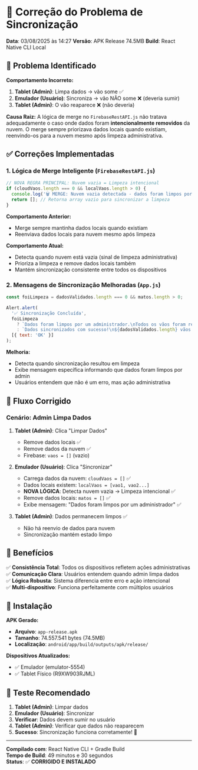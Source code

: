 # 🔧 Correção do Problema de Sincronização

**Data**: 03/08/2025 às 14:27
**Versão**: APK Release 74.5MB
**Build**: React Native CLI Local

## 🐛 Problema Identificado

**Comportamento Incorreto:**
1. **Tablet (Admin)**: Limpa dados → vão some ✅
2. **Emulador (Usuário)**: Sincroniza → vão NÃO some ❌ (deveria sumir)  
3. **Tablet (Admin)**: O vão reaparece ❌ (não deveria)

**Causa Raiz:**
A lógica de merge no `FirebaseRestAPI.js` não tratava adequadamente o caso onde dados foram **intencionalmente removidos** da nuvem. O merge sempre priorizava dados locais quando existiam, reenvindo-os para a nuvem mesmo após limpeza administrativa.

## ✅ Correções Implementadas

### 1. **Lógica de Merge Inteligente** (`FirebaseRestAPI.js`)

```javascript
// NOVA REGRA PRINCIPAL: Nuvem vazia = Limpeza intencional
if (cloudVaos.length === 0 && localVaos.length > 0) {
  console.log('🗑️ MERGE: Nuvem vazia detectada - dados foram limpos por admin. Priorizando limpeza.');
  return []; // Retorna array vazio para sincronizar a limpeza
}
```

**Comportamento Anterior:**
- Merge sempre mantinha dados locais quando existiam
- Reenviava dados locais para nuvem mesmo após limpeza

**Comportamento Atual:**
- Detecta quando nuvem está vazia (sinal de limpeza administrativa)
- Prioriza a limpeza e remove dados locais também
- Mantém sincronização consistente entre todos os dispositivos

### 2. **Mensagens de Sincronização Melhoradas** (`App.js`)

```javascript
const foiLimpeza = dadosValidados.length === 0 && matos.length > 0;

Alert.alert(
  '✅ Sincronização Concluída',
  foiLimpeza 
    ? `Dados foram limpos por um administrador.\nTodos os vãos foram removidos.\n\nMulti-dispositivo ativo! 🌐`
    : `Dados sincronizados com sucesso!\n${dadosValidados.length} vãos atualizados.\n\nMulti-dispositivo ativo! 🌐`,
  [{ text: 'OK' }]
);
```

**Melhoria:**
- Detecta quando sincronização resultou em limpeza
- Exibe mensagem específica informando que dados foram limpos por admin
- Usuários entendem que não é um erro, mas ação administrativa

## 🔄 Fluxo Corrigido

### Cenário: Admin Limpa Dados
1. **Tablet (Admin)**: Clica "Limpar Dados" 
   - Remove dados locais ✅
   - Remove dados da nuvem ✅
   - Firebase: `vaos = []` (vazio)

2. **Emulador (Usuário)**: Clica "Sincronizar"
   - Carrega dados da nuvem: `cloudVaos = []` ✅
   - Dados locais existem: `localVaos = [vao1, vao2...]`
   - **NOVA LÓGICA**: Detecta nuvem vazia → Limpeza intencional ✅
   - Remove dados locais: `matos = []` ✅
   - Exibe mensagem: "Dados foram limpos por um administrador" ✅

3. **Tablet (Admin)**: Dados permanecem limpos ✅
   - Não há reenvio de dados para nuvem
   - Sincronização mantém estado limpo

## 🎯 Benefícios

✅ **Consistência Total**: Todos os dispositivos refletem ações administrativas  
✅ **Comunicação Clara**: Usuários entendem quando admin limpa dados  
✅ **Lógica Robusta**: Sistema diferencia entre erro e ação intencional  
✅ **Multi-dispositivo**: Funciona perfeitamente com múltiplos usuários  

## 📱 Instalação

**APK Gerado:**
- **Arquivo**: `app-release.apk`
- **Tamanho**: 74.557.541 bytes (74.5MB)
- **Localização**: `android/app/build/outputs/apk/release/`

**Dispositivos Atualizados:**
- ✅ Emulador (emulator-5554)
- ✅ Tablet Físico (R9XW903RJML)

## 🧪 Teste Recomendado

1. **Tablet (Admin)**: Limpar dados
2. **Emulador (Usuário)**: Sincronizar
3. **Verificar**: Dados devem sumir no usuário
4. **Tablet (Admin)**: Verificar que dados não reaparecem
5. **Sucesso**: Sincronização funciona corretamente! 🎉

---

**Compilado com**: React Native CLI + Gradle Build  
**Tempo de Build**: 49 minutos e 30 segundos  
**Status**: ✅ **CORRIGIDO E INSTALADO**
